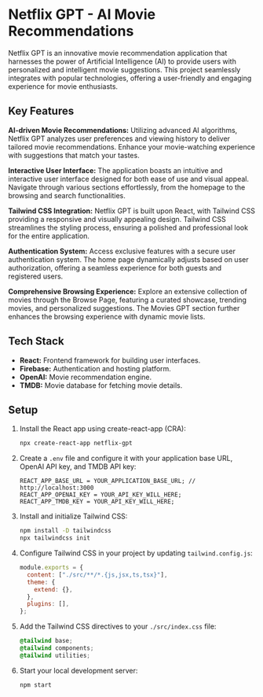 # Netflix GPT - AI Movie Recommendations

Netflix GPT is an innovative movie recommendation application that harnesses the power of Artificial Intelligence (AI) to provide users with personalized and intelligent movie suggestions. This project seamlessly integrates with popular technologies, offering a user-friendly and engaging experience for movie enthusiasts.

## Key Features

**AI-driven Movie Recommendations:** Utilizing advanced AI algorithms, Netflix GPT analyzes user preferences and viewing history to deliver tailored movie recommendations. Enhance your movie-watching experience with suggestions that match your tastes.

**Interactive User Interface:** The application boasts an intuitive and interactive user interface designed for both ease of use and visual appeal. Navigate through various sections effortlessly, from the homepage to the browsing and search functionalities.

**Tailwind CSS Integration:** Netflix GPT is built upon React, with Tailwind CSS providing a responsive and visually appealing design. Tailwind CSS streamlines the styling process, ensuring a polished and professional look for the entire application.

**Authentication System:** Access exclusive features with a secure user authentication system. The home page dynamically adjusts based on user authorization, offering a seamless experience for both guests and registered users.

**Comprehensive Browsing Experience:** Explore an extensive collection of movies through the Browse Page, featuring a curated showcase, trending movies, and personalized suggestions. The Movies GPT section further enhances the browsing experience with dynamic movie lists.

## Tech Stack

- **React:** Frontend framework for building user interfaces.
- **Firebase:** Authentication and hosting platform.
- **OpenAI:** Movie recommendation engine.
- **TMDB:** Movie database for fetching movie details.

## Setup

1. Install the React app using create-react-app (CRA):

    ```bash
    npx create-react-app netflix-gpt
    ```

2. Create a `.env` file and configure it with your application base URL, OpenAI API key, and TMDB API key:

    ```env
    REACT_APP_BASE_URL = YOUR_APPLICATION_BASE_URL; // http://localhost:3000
    REACT_APP_OPENAI_KEY = YOUR_API_KEY_WILL_HERE;
    REACT_APP_TMDB_KEY = YOUR_API_KEY_WILL_HERE;
    ```

3. Install and initialize Tailwind CSS:

    ```bash
    npm install -D tailwindcss
    npx tailwindcss init
    ```

4. Configure Tailwind CSS in your project by updating `tailwind.config.js`:

    ```js
    module.exports = {
      content: ["./src/**/*.{js,jsx,ts,tsx}"],
      theme: {
        extend: {},
      },
      plugins: [],
    };
    ```

5. Add the Tailwind CSS directives to your `./src/index.css` file:

    ```css
    @tailwind base;
    @tailwind components;
    @tailwind utilities;
    ```

6. Start your local development server:

    ```bash
    npm start
    ```
